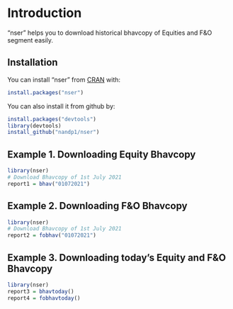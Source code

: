 
<!-- README.md is generated from README.Rmd. Please edit that file -->

# Introduction

“nser” helps you to download historical bhavcopy of Equities and F\&O
segment easily.

## Installation

You can install “nser” from [CRAN](https://CRAN.R-project.org) with:

``` r
install.packages("nser")
```

You can also install it from github by:

``` r
install.packages("devtools")
library(devtools)
install_github("nandp1/nser")
```

## Example 1. Downloading Equity Bhavcopy

``` r
library(nser)
# Download Bhavcopy of 1st July 2021
report1 = bhav("01072021")
```

## Example 2. Downloading F\&O Bhavcopy

``` r
library(nser)
# Download Bhavcopy of 1st July 2021
report2 = fobhav("01072021")
```

## Example 3. Downloading today’s Equity and F\&O Bhavcopy

``` r
library(nser)
report3 = bhavtoday()
report4 = fobhavtoday()
```
